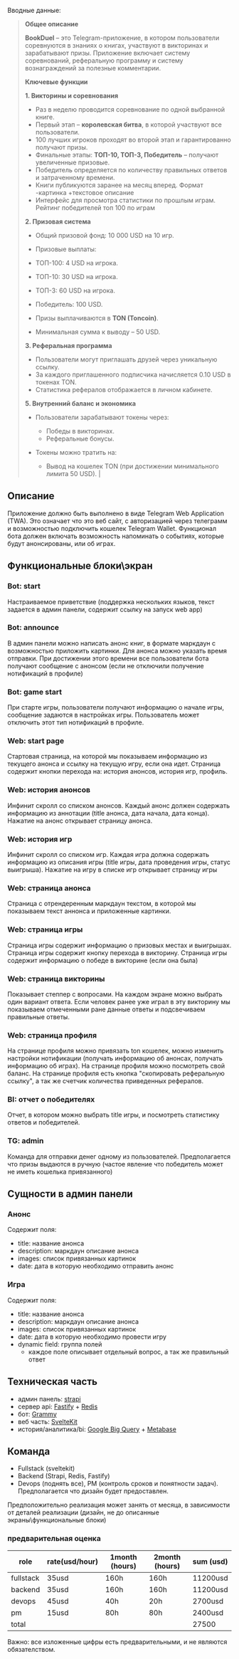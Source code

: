 Вводные данные:
> **Общее описание**
>
> **BookDuel** – это Telegram-приложение, в котором пользователи соревнуются в знаниях о книгах, участвуют в викторинах и зарабатывают призы. Приложение включает систему соревнований, реферальную программу и систему вознаграждений за полезные комментарии.
> 
> **Ключевые функции**
>
> **1. Викторины и соревнования**
>
> - Раз в неделю проводится соревнование по одной выбранной книге.
> - Первый этап – **королевская битва**, в которой участвуют все пользователи.
> - 100 лучших игроков проходят во второй этап и гарантированно получают призы.
> - Финальные этапы: **ТОП-10, ТОП-3, Победитель** – получают увеличенные призовые.
> - Победитель определяется по количеству правильных ответов и затраченному времени.
> - Книги публикуются заранее на месяц вперед. Формат -картинка +текстовое описание
> - Интерфейс для просмотра статистики по прошлым играм. Рейтинг победителей топ 100 по играм
>
> **2. Призовая система**
>
> - Общий призовой фонд: 10 000 USD на 10 игр.
> - Призовые выплаты:
>
> - ТОП-100: 4 USD на игрока.
> - ТОП-10: 30 USD на игрока.
> - ТОП-3: 60 USD на игрока.
> - Победитель: 100 USD.
>
> - Призы выплачиваются в **TON (Toncoin)**.
> - Минимальная сумма к выводу – 50 USD.
>
> **3. Реферальная программа**
>
> - Пользователи могут приглашать друзей через уникальную ссылку.
> - За каждого приглашенного подписчика начисляется 0.10 USD в токенах TON.
> - Статистика рефералов отображается в личном кабинете.
>
> **5. Внутренний баланс и экономика**
> 
> - Пользователи зарабатывают токены через:
>
> 	- Победы в викторинах.
> 	- Реферальные бонусы.
>
> - Токены можно тратить на:
> 	- Вывод на кошелек TON (при достижении минимального лимита 50 USD). |

## Описание
Приложение должно быть выполнено в виде Telegram Web Application (TWA). Это означает что это веб сайт, с авторизацией через телеграмм и возможностью подключить кошелек Telegram Wallet.
Функционал бота должен включать возможность напоминать о событиях, которые будут анонсированы, или об играх.

## Функциональные блоки\экран
### Bot: start
Настраиваемое приветствие (поддержка нескольких языков, текст задается в админ панели, содержит ссылку на запуск web app)
### Bot: announce
В админ панели можно написать анонс книг, в формате маркдаун с возможностью приложить картинки. Для анонса можно указать время отправки. При достижении этого времени все пользователи бота получают сообщение с анонсом (если не отключили получение нотификаций в профиле)
### Bot: game start
При старте игры, пользователи получают информацию о начале игры, сообщение задаются в настройках игры. Пользователь может отключить этот тип нотификаций в профиле.

### Web: start page
Стартовая страница, на которой мы показываем информацию из текущего анонса и ссылку на текущую игру, если она идет. Страница содержит кнопки перехода на: история анонсов, история игр, профиль.
### Web: история анонсов
Инфинит скролл со списком анонсов. Каждый анонс должен содержать информацию из аннотации (title анонса, дата начала, дата конца). Нажатие на анонс открывает страницу анонса.
### Web: история игр
Инфинит скролл со списком игр. Каждая игра должна содержать информацию из описания игры (title игры, дата проведения игры, статус выигрыша). Нажатие на игру в списке игр открывает страницу игры

### Web: страница анонса
Страница с отрендеренным маркдаун текстом, в которой мы показываем текст аннонса и приложенные картинки.

### Web: страница игры
Страница игры содержит информацию о призовых местах и выигрышах. Страница игры содержит кнопку перехода в викторину. Страница игры содержит информацию о победе в викторине (если она была)

### Web: страница викторины
Показывает степпер с вопросами. На каждом экране можно выбрать один вариант ответа. Если человек ранее уже играл в эту викторину мы показываем отмеченными ране данные ответы и подсвечиваем правильные ответы.

### Web: страница профиля
На странице профиля можно привязать ton кошелек, можно изменить настройки нотификации (получать информацию об анонсах, получать информацию об играх). На странице профиля можно посмотреть свой баланс. На странице профиля есть кнопка "скопировать реферальную ссылку", а так же счетчик количества приведенных рефералов.

### BI: отчет о победителях
Отчет, в котором можно выбрать title игры, и посмотреть статистику ответов и победителей.

### TG: admin
Команда для отправки денег одному из пользователей. Предполагается что призы выдаются в ручную (частое явление что победитель может не иметь кошелька привязанного)

## Сущности в админ панели
### Анонс
Содержит поля:
- title: название анонса
- description: маркдаун описание анонса
- images: список привязанных картинок
- date: дата в которую необходимо отправить анонс
### Игра
Содержит поля:
- title: название анонса
- description: маркдаун описание анонса
- images: список привязанных картинок
- date: дата в которую необходимо провести игру
- dynamic field: группа полей
	- каждое поле описывает отдельный вопрос, а так же правильный ответ

## Техническая часть
- админ панель: [strapi](https://strapi.io/)
- сервер api: [Fastify](https://fastify.dev/) + [Redis](https://redis.io/)
- бот: [Grammy](https://grammy.dev/)
- веб часть: [SvelteKit](https://svelte.dev/docs/kit/introduction)
- история/аналитика/bi: [Google Big Query](https://cloud.google.com/bigquery) + [Metabase](https://www.metabase.com/)

## Команда
- Fullstack (sveltekit)
- Backend (Strapi, Redis, Fastify)
- Devops (поднять все), PM (контроль сроков и понятности задач).
Предполагается что дизайн будет предоставлен.

Предположительно реализация может занять от месяца, в зависимости от деталей реализации (дизайн, не до описанные экраны\функциональные блоки)

### предварительная оценка

| role      | rate(usd/hour) | 1month (hours) | 2month (hours) | sum (usd) |
| --------- | -------------- | -------------- | -------------- | --------- |
| fullstack | 35usd          | 160h           | 160h           | 11200usd  |
| backend   | 35usd          | 160h           | 160h           | 11200usd  |
| devops    | 45usd          | 40h            | 20h            | 2700usd   |
| pm        | 15usd          | 80h            | 80h            | 2400usd   |
| total     |                |                |                | 27500     |
Важно: все изложенные цифры есть предварительными, и не являются обязателством. 